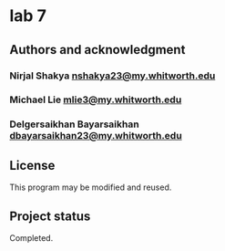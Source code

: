 # lab 7


## Authors and acknowledgment
### Nirjal Shakya <nshakya23@my.whitworth.edu>
### Michael Lie <mlie3@my.whitworth.edu>
### Delgersaikhan Bayarsaikhan <dbayarsaikhan23@my.whitworth.edu>


## License
This program may be modified and reused.

## Project status
Completed.

